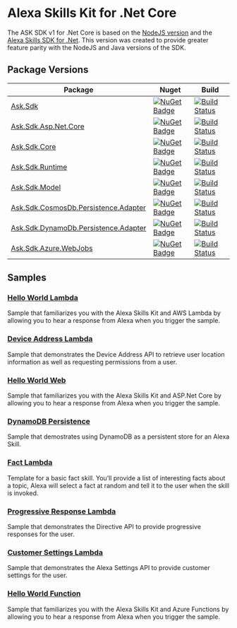 # Alexa Skills Kit for .Net Core

The ASK SDK v1 for .Net Core is based on the [NodeJS version](https://github.com/alexa/alexa-skills-kit-sdk-for-nodejs) and the [Alexa Skills SDK for .Net](https://github.com/timheuer/alexa-skills-dotnet). This version was created to provide greater feature parity with the NodeJS and Java versions of the SDK.


## Package Versions
| Package       | Nuget         | Build         |
| ------------- | ------------- | ------------- |
|[Ask.Sdk](https://github.com/captechconsulting/alexa-skills-kit-sdk-for-dotnet/tree/master/src/Ask.Sdk)|[![NuGet Badge](https://buildstats.info/nuget/ask.sdk)](https://www.nuget.org/packages/Ask.Sdk/)|[![Build Status](https://ncipollina.visualstudio.com/Alexa%20Skills%20Kit%20SDK%20.Net%20Core/_apis/build/status/Ask.Sdk-CI)](https://ncipollina.visualstudio.com/Alexa%20Skills%20Kit%20SDK%20.Net%20Core/_build/latest?definitionId=9)|
|[Ask.Sdk.Asp.Net.Core](https://github.com/captechconsulting/alexa-skills-kit-sdk-for-dotnet/tree/master/src/Ask.Sdk.Asp.Net.Core)|[![NuGet Badge](https://buildstats.info/nuget/ask.sdk.asp.net.core)](https://www.nuget.org/packages/Ask.Sdk.Asp.Net.Core/)|[![Build Status](https://ncipollina.visualstudio.com/Alexa%20Skills%20Kit%20SDK%20.Net%20Core/_apis/build/status/Ask.Sdk.Asp.Net.Core-CI)](https://ncipollina.visualstudio.com/Alexa%20Skills%20Kit%20SDK%20.Net%20Core/_build/latest?definitionId=7)|
|[Ask.Sdk.Core](https://github.com/captechconsulting/alexa-skills-kit-sdk-for-dotnet/tree/master/src/Ask.Sdk.Core)|[![NuGet Badge](https://buildstats.info/nuget/ask.sdk.core)](https://www.nuget.org/packages/Ask.Sdk.Core/)|[![Build Status](https://dev.azure.com/captechconsulting/Alexa%20Skills%20Kit%20SDK%20.Net%20Core/_apis/build/status/Ask.Sdk.Core-CI)](https://dev.azure.com/captechconsulting/Alexa%20Skills%20Kit%20SDK%20.Net%20Core/_build/latest?definitionId=1)|
|[Ask.Sdk.Runtime](https://github.com/captechconsulting/alexa-skills-kit-sdk-for-dotnet/tree/master/src/Ask.Sdk.Runtime)|[![NuGet Badge](https://buildstats.info/nuget/ask.sdk.runtime)](https://www.nuget.org/packages/Ask.Sdk.Runtime/)|[![Build Status](https://dev.azure.com/captechconsulting/Alexa%20Skills%20Kit%20SDK%20.Net%20Core/_apis/build/status/Ask.Sdk.Runtime-CI)](https://dev.azure.com/captechconsulting/Alexa%20Skills%20Kit%20SDK%20.Net%20Core/_build/latest?definitionId=2)|
|[Ask.Sdk.Model](https://github.com/captechconsulting/alexa-skills-kit-sdk-for-dotnet/tree/master/src/Ask.Sdk.Model)|[![NuGet Badge](https://buildstats.info/nuget/ask.sdk.model)](https://www.nuget.org/packages/Ask.Sdk.Model/)|[![Build Status](https://ncipollina.visualstudio.com/Alexa%20Skills%20Kit%20SDK%20.Net%20Core/_apis/build/status/Ask.Sdk.Model-CI)](https://ncipollina.visualstudio.com/Alexa%20Skills%20Kit%20SDK%20.Net%20Core/_build/latest?definitionId=5)|
|[Ask.Sdk.CosmosDb.Persistence.Adapter](https://github.com/captechconsulting/alexa-skills-kit-sdk-for-dotnet/tree/master/src/Ask.Sdk.CosmosDb.Persistence.Adapter)|[![NuGet Badge](https://buildstats.info/nuget/ask.sdk.cosmosdb.persistence.adapter)](https://www.nuget.org/packages/Ask.Sdk.CosmosDb.Persistence.Adapter/)|[![Build Status](https://ncipollina.visualstudio.com/Alexa%20Skills%20Kit%20SDK%20.Net%20Core/_apis/build/status/Ask.Sdk.CosmosDb.Persistence.Adapter-CI)](https://ncipollina.visualstudio.com/Alexa%20Skills%20Kit%20SDK%20.Net%20Core/_build/latest?definitionId=6)|
|[Ask.Sdk.DynamoDb.Persistence.Adapter](https://github.com/captechconsulting/alexa-skills-kit-sdk-for-dotnet/tree/master/src/Ask.Sdk.DynamoDb.Persistence.Adapter)|[![NuGet Badge](https://buildstats.info/nuget/ask.sdk.dynamodb.persistence.adapter)](https://www.nuget.org/packages/Ask.Sdk.DynamoDb.Persistence.Adapter/)|[![Build Status](https://ncipollina.visualstudio.com/Alexa%20Skills%20Kit%20SDK%20.Net%20Core/_apis/build/status/Ask.Sdk.DynamoDb.Persistence.Adapter-CI)](https://ncipollina.visualstudio.com/Alexa%20Skills%20Kit%20SDK%20.Net%20Core/_build/latest?definitionId=8)|
|[Ask.Sdk.Azure.WebJobs](https://github.com/captechconsulting/alexa-skills-kit-sdk-for-dotnet/tree/master/src/Ask.Sdk.Azure.WebJobs)|[![NuGet Badge](https://buildstats.info/nuget/ask.sdk.azure.webjobs)](https://www.nuget.org/packages/Ask.Sdk.Azure.WebJobs/)|[![Build Status](https://ncipollina.visualstudio.com/Alexa%20Skills%20Kit%20SDK%20.Net%20Core/_apis/build/status/Ask.Sdk.Azure.WebJobs-CI)](https://ncipollina.visualstudio.com/Alexa%20Skills%20Kit%20SDK%20.Net%20Core/_build/latest?definitionId=9)|

## Samples

### [Hello World Lambda](https://github.com/captechconsulting/alexa-skills-kit-sdk-for-dotnet/tree/master/samples/HelloWorldLambda)
Sample that familiarizes you with the Alexa Skills Kit and AWS Lambda by allowing you to hear a response from Alexa when you trigger the sample.

### [Device Address Lambda](https://github.com/captechconsulting/alexa-skills-kit-sdk-for-dotnet/tree/master/samples/DeviceAddressLambda)
Sample that demonstrates the Device Address API to retrieve user location information as well as requesting permissions from a user.

### [Hello World Web](https://github.com/captechconsulting/alexa-skills-kit-sdk-for-dotnet/tree/master/samples/HelloWorldWeb)
Sample that familiarizes you with the Alexa Skills Kit and ASP.Net Core by allowing you to hear a response from Alexa when you trigger the sample.

### [DynamoDB Persistence](https://github.com/captechconsulting/alexa-skills-kit-sdk-for-dotnet/tree/master/samples/DynamoDbLambda)
Sample that demostrates using DynamoDB as a persistent store for an Alexa Skill.

### [Fact Lambda](https://github.com/captechconsulting/alexa-skills-kit-sdk-for-dotnet/tree/master/samples/FactLambda)
Template for a basic fact skill. You’ll provide a list of interesting facts about a topic, Alexa will select a fact at random and tell it to the user when the skill is invoked.

### [Progressive Response Lambda](https://github.com/captechconsulting/alexa-skills-kit-sdk-for-dotnet/tree/master/samples/ProgressiveResponseLambda)
Sample that demonstrates the Directive API to provide progressive responses for the user.

### [Customer Settings Lambda](https://github.com/captechconsulting/alexa-skills-kit-sdk-for-dotnet/tree/master/samples/CustomerSettingsLambda)
Sample that demonstrates the Alexa Settings API to provide customer settings for the user.

### [Hello World Function](https://github.com/captechconsulting/alexa-skills-kit-sdk-for-dotnet/tree/master/samples/HelloWorldFunction)
Sample that familiarizes you with the Alexa Skills Kit and Azure Functions by allowing you to hear a response from Alexa when you trigger the sample.
